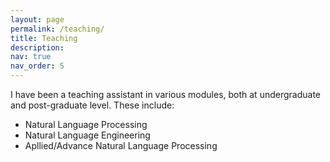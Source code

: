 ```yaml
---
layout: page
permalink: /teaching/
title: Teaching
description:
nav: true
nav_order: 5
---
```


I have been a teaching assistant in various modules, both at undergraduate and post-graduate level. These include:

* Natural Language Processing
* Natural Language Engineering
* Apllied/Advance Natural Language Processing
